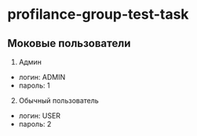 # profilance-group-test-task

## Моковые пользователи
1. Админ
  - логин: ADMIN
  - пароль: 1
2. Обычный пользователь
  - логин: USER
  - пароль: 2
